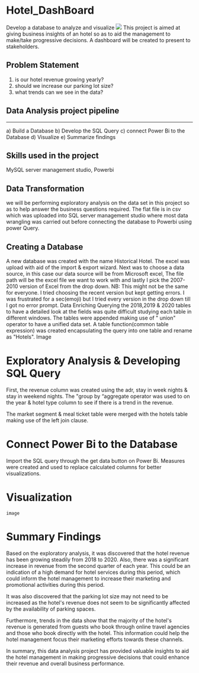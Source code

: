 # Hotel_DashBoard
Develop a database to analyze and visualize 
![](hotel_image)
This project is aimed at giving business insights of an hotel so as to aid the management to make/take progressive decisions. 
A dashboard will be created to present to stakeholders.

## Problem Statement 
1. is our hotel revenue growing yearly?
2. should we increase our parking lot size?
3. what trends can we see in the data?

## Data Analysis project pipeline
 ----
a) Build a Database
b) Develop the SQL Query
c) connect Power Bi to the Database
d) Visualize
e) Summarize findings

## Skills used in the project
 MySQL server management studio, Powerbi 

## Data Transformation
   we will be performing exploratory analysis on the data set in this project so as to help answer the business questions required. The flat file is in csv which was uploaded into SQL server management studio where most data wrangling  was carried out before connecting the database to Powerbi using power Query.

## Creating a Database
A new database was created with the name Historical Hotel.
The excel was upload with aid of the import & export wizard.
Next was to choose a data source, in this case our data source will be from Microsoft excel, The file path will be the excel file we want to work with and lastly I pick the 2007-2010 version of Excel from the drop down. 
NB: This might not be the same for everyone. I tried choosing the recent version but kept getting errors. I was frustrated for a sec(emoji) but I tried every version in the drop down till I got no error prompt.
Data Enriching
Querying the 2018,2019 & 2020 tables to have a detailed look at the fields was quite difficult studying each table in different windows. The tables were appended making use of " union" operator to have a unified data set. 
A table function(common table expression) was created encapsulating the query into one table and rename as "Hotels".
Image

# Exploratory Analysis & Developing SQL Query
First, the revenue column was created using the adr, stay in week nights & stay in weekend nights.
The "group by “aggregate operator was used to on the year & hotel type column to see if there is a trend in the revenue. 

The market segment & meal ticket table were merged with the hotels table making use of the left join clause. 

# Connect Power Bi to the Database 
 
Import the SQL query through the get data button on Power Bi. 
Measures were created and used to replace calculated columns for better visualizations. 

# Visualization 
	image
# Summary Findings

Based on the exploratory analysis, it was discovered that the hotel revenue has been growing steadily from 2018 to 2020. Also, there was a significant increase in revenue from the second quarter of each year. This could be an indication of a high demand for hotel services during this period, which could inform the hotel management to increase their marketing and promotional activities during this period.

It was also discovered that the parking lot size may not need to be increased as the hotel's revenue does not seem to be significantly affected by the availability of parking spaces.

Furthermore, trends in the data show that the majority of the hotel's revenue is generated from guests who book through online travel agencies and those who book directly with the hotel. This information could help the hotel management focus their marketing efforts towards these channels.

In summary, this data analysis project has provided valuable insights to aid the hotel management in making progressive decisions that could enhance their revenue and overall business performance.


